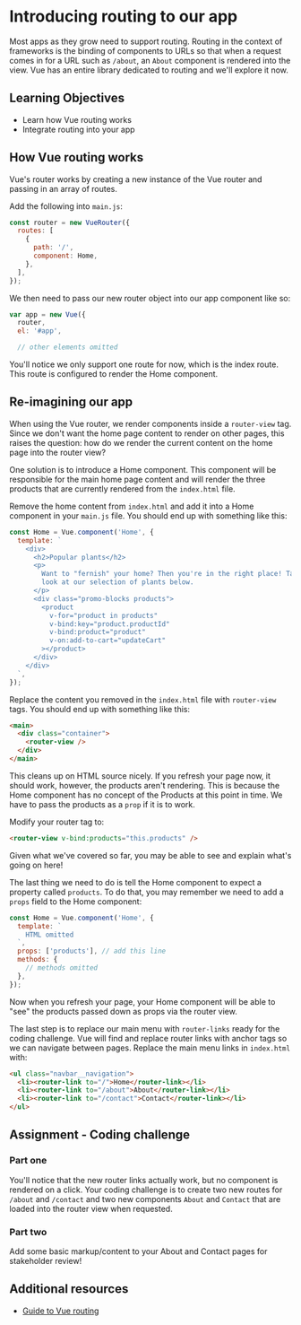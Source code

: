# Introducing routing to our app

Most apps as they grow need to support routing. Routing in the context of frameworks is the binding of components to URLs so that when a request comes in for a URL such as `/about`, an `About` component is rendered into the view. Vue has an entire library dedicated to routing and we'll explore it now.

## Learning Objectives

- Learn how Vue routing works
- Integrate routing into your app

## How Vue routing works

Vue's router works by creating a new instance of the Vue router and passing in an array of routes.

Add the following into `main.js`:

```javascript
const router = new VueRouter({
  routes: [
    {
      path: '/',
      component: Home,
    },
  ],
});
```

We then need to pass our new router object into our app component like so:

```javascript
var app = new Vue({
  router,
  el: '#app',

  // other elements omitted
```

You'll notice we only support one route for now, which is the index route. This route is configured to render the Home component.

## Re-imagining our app

When using the Vue router, we render components inside a `router-view` tag. Since we don't want the home page content to render on other pages, this raises the question: how do we render the current content on the home page into the router view?

One solution is to introduce a Home component. This component will be responsible for the main home page content and will render the three products that are currently rendered from the `index.html` file.

Remove the home content from `index.html` and add it into a Home component in your `main.js` file. You should end up with something like this:

```javascript
const Home = Vue.component('Home', {
  template: `
    <div>
      <h2>Popular plants</h2>
      <p>
        Want to "fernish" your home? Then you're in the right place! Take a
        look at our selection of plants below.
      </p>
      <div class="promo-blocks products">
        <product
          v-for="product in products"
          v-bind:key="product.productId"
          v-bind:product="product"
          v-on:add-to-cart="updateCart"
        ></product>
      </div>
    </div>
  `,
});
```

Replace the content you removed in the `index.html` file with `router-view` tags. You should end up with something like this:

```html
<main>
  <div class="container">
    <router-view />
  </div>
</main>
```

This cleans up on HTML source nicely. If you refresh your page now, it should work, however, the products aren't rendering. This is because the Home component has no concept of the Products at this point in time. We have to pass the products as a `prop` if it is to work.

Modify your router tag to:

```html
<router-view v-bind:products="this.products" />
```

Given what we've covered so far, you may be able to see and explain what's going on here!

The last thing we need to do is tell the Home component to expect a property called `products`. To do that, you may remember we need to add a `props` field to the Home component:

```javascript
const Home = Vue.component('Home', {
  template: `
    HTML omitted
  `,
  props: ['products'], // add this line
  methods: {
    // methods omitted
  },
});
```

Now when you refresh your page, your Home component will be able to "see" the products passed down as props via the router view.

The last step is to replace our main menu with `router-links` ready for the coding challenge. Vue will find and replace router links with anchor tags so we can navigate between pages. Replace the main menu links in `index.html` with:

```html
<ul class="navbar__navigation">
  <li><router-link to="/">Home</router-link></li>
  <li><router-link to="/about">About</router-link></li>
  <li><router-link to="/contact">Contact</router-link></li>
</ul>
```

## Assignment - Coding challenge

### Part one

You'll notice that the new router links actually work, but no component is rendered on a click. Your coding challenge is to create two new routes for `/about` and `/contact` and two new components `About` and `Contact` that are loaded into the router view when requested.

### Part two

Add some basic markup/content to your About and Contact pages for stakeholder review!

## Additional resources

- [Guide to Vue routing](https://router.vuejs.org/guide/#javascript)
